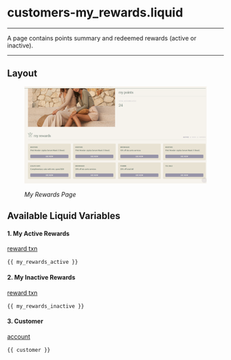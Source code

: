 # customers-my\_rewards.liquid

---

A page contains points summary and redeemed rewards (active or inactive).

---

## Layout

<figure><img src="../../../assets/images/documents/image (23).png" alt=""><figcaption><p><em>My Rewards Page</em></p></figcaption></figure>

## Available Liquid Variables

#### 1. My Active Rewards

[reward txn](liquid/variables/reward-txn.md)

```
{{ my_rewards_active }}
```

#### 2. My Inactive Rewards

[reward txn](liquid/variables/reward-txn.md)

```
{{ my_rewards_inactive }}
```

#### 3. Customer

[account](liquid/variables/account.md)

```
{{ customer }}
```
